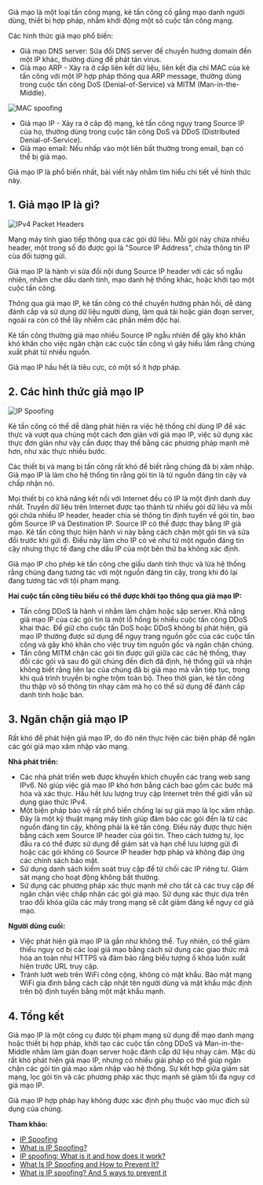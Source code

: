 Giả mạo là một loại tấn công mạng, kẻ tấn công cố gắng mạo danh người dùng, thiết bị hợp pháp, nhằm khởi động một số cuộc tấn công mạng.

Các hình thức giả mạo phổ biến:
* Giả mạo DNS server: Sửa đổi DNS server để chuyển hướng domain đến một IP khác, thường dùng để phát tán virus.
* Giả mạo ARP - Xảy ra ở cấp liên kết dữ liệu, liên kết địa chỉ MAC của kẻ tấn công với một IP hợp pháp thông qua ARP message, thường dùng trong cuộc tấn công DoS (Denial-of-Service) và MITM (Man-in-the-Middle).

![MAC spoofing](https://images.viblo.asia/d7912d0c-2c10-4632-bdf8-06b4f9bc1ef6.png)

* Giả mạo IP - Xảy ra ở câp độ mạng, kẻ tấn công ngụy trang Source IP của họ, thường dùng trong cuộc tấn công DoS và DDoS (Distributed Denial-of-Service).
* Giả mạo email: Nếu nhấp vào một liên bất thường trong email, bạn có thể bị giả mạo.

Giả mạo IP là phổ biến nhất, bài viết này nhằm tìm hiểu chi tiết về hình thức này.
## 1. Giả mạo IP là gì?
![IPv4 Packet Headers](https://images.viblo.asia/b06c0c39-5f8d-419c-af4b-d094b09d156e.png)

Mạng máy tính giao tiếp thông qua các gói dữ liệu. Mỗi gói này chứa nhiều header, một trong số đó được gọi là "Source IP Address", chứa thông tin IP của đối tượng gửi.

Giả mạo IP là hành vi sửa đổi nội dung Source IP header với các số ngẫu nhiên, nhằm che dấu danh tính, mạo danh hệ thống khác, hoặc khởi tạo một cuộc tấn công. 

Thông qua giả mạo IP, kẻ tấn công có thể chuyển hướng phản hồi, dễ dàng đánh cắp và sử dụng dữ liệu người dùng, làm quá tải hoặc gián đoạn server, ngoài ra còn có thể lây nhiễm các phần mềm độc hại.

Kẻ tấn công thường giả mạo nhiều Source IP ngẫu nhiên để gây khó khăn khó khăn cho việc ngăn chặn các cuộc tấn công vì gây hiểu lầm rằng chúng xuất phát từ nhiều nguồn.

Giả mạo IP hầu hết là tiêu cực, có một số ít hợp pháp.
## 2. Các hình thức giả mạo IP
![IP Spoofing](https://images.viblo.asia/f13b5a24-848f-4942-be59-e61fdc53fe67.png)

Kẻ tấn công có thể dễ dàng phát hiện ra việc hệ thống chỉ dùng IP để xác thực và vượt qua chúng một cách đơn giản với giả mạo IP, việc sử dụng xác thực đơn giản như vậy cần được thay thế bằng các phương pháp mạnh mẽ hơn, như xác thực nhiều bước.

Các thiết bị và mạng bị tấn công rất khó để biết rằng chúng đã bị xâm nhập. Giả mạo IP là làm cho hệ thống tin rằng gói tin là từ nguồn đáng tin cậy và chấp nhận nó.

Mọi thiết bị có khả năng kết nối với Internet đều có IP là một định danh duy nhất. Truyền dữ liệu trên Internet được tạo thành từ nhiều gói dữ liệu và mỗi gói chứa nhiều IP header, header chia sẻ thông tin định tuyến về gói tin, bao gồm Source IP và Destination IP. Source IP có thể được thay bằng IP giả mạo. Kẻ tấn công thực hiện hành vi này bằng cách chặn một gói tin và sửa đổi trước khi gửi đi. Điều này làm cho IP có vẻ như từ một nguồn đáng tin cậy nhưng thực tế đang che dấu IP của một bên thứ ba không xác định.

Giả mạo IP cho phép kẻ tấn công che giấu danh tính thực và lừa hệ thống rằng chúng đang tương tác với một nguồn đáng tin cậy, trong khi đó lại đang tương tác với tội phạm mạng.

**Hai cuộc tấn công tiêu biểu có thể được khởi tạo thông qua giả mạo IP:**
* Tấn công DDoS là hành vi nhằm làm chậm hoặc sập server. Khả năng giả mạo IP của các gói tin là một lỗ hổng bị nhiều cuộc tấn công DDoS khai thác. Để giữ cho cuộc tấn DoS hoặc DDoS không bị phát hiện, giả mạo IP thường được sử dụng để ngụy trang nguồn gốc của các cuộc tấn công và gây khó khăn cho việc truy tìm nguồn gốc và ngăn chặn chúng.
* Tấn công MITM chặn các gói tin được gửi giữa các các hệ thống, thay đổi các gói và sau đó gửi chúng đến đích đã định, hệ thống gửi và nhận không biết rằng liên lạc của chúng đã bị giả mạo mà vẫn tiếp tục, trong khi quá trình truyền bị nghe trộm toàn bộ. Theo thời gian, kẻ tấn công thu thập vô số thông tin nhạy cảm mà họ có thể sử dụng để đánh cắp danh tính hoặc bán.
## 3. Ngăn chặn giả mạo IP
Rất khó để phát hiện giả mạo IP, do đó nên thực hiện các biện pháp để ngăn các gói giả mạo xâm nhập vào mạng.

**Nhà phát triển:**
* Các nhà phát triển web được khuyến khích chuyển các trang web sang IPv6. Nó giúp việc giả mạo IP khó hơn bằng cách bao gồm các bước mã hóa và xác thực. Hầu hết lưu lượng truy cập Internet trên thế giới vẫn sử dụng giao thức IPv4.
* Một biện pháp bảo vệ rất phổ biến chống lại sự giả mạo là lọc xâm nhập. Đây là một kỹ thuật mạng máy tính giúp đảm bảo các gói đến là từ các nguồn đáng tin cậy, không phải là kẻ tấn công. Điều này được thực hiện bằng cách xem Source IP header của gói tin. Theo cách tương tự, lọc đầu ra có thể được sử dụng để giám sát và hạn chế lưu lượng gửi đi hoặc các gói không có Source IP header hợp pháp và không đáp ứng các chính sách bảo mật.
* Sử dụng danh sách kiểm soát truy cập để từ chối các IP riêng tư. Giám sát mạng cho hoạt động không bất thường.
* Sử dụng các phương pháp xác thực mạnh mẽ cho tất cả các truy cập để ngăn chặn việc chấp nhận các gói giả mạo. Sử dụng xác thực dựa trên trao đổi khóa giữa các máy trong mạng sẽ cắt giảm đáng kể nguy cơ giả mạo.

**Người dùng cuối:**
* Việc phát hiện giả mạo IP là gần như không thể. Tuy nhiên, có thể giảm thiểu nguy cơ bị các loại giả mạo bằng cách sử dụng các giao thức mã hóa an toàn như HTTPS và đảm bảo rằng biểu tượng ổ khóa luôn xuất hiện trước URL truy cập.
* Tránh lướt web trên WiFi công cộng, không có mật khẩu. Bảo mật mạng WiFi gia đình bằng cách cập nhật tên người dùng và mật khẩu mặc định trên bộ định tuyến bằng một mật khẩu mạnh.
## 4. Tổng kết
Giả mạo IP là một công cụ được tội phạm mạng sử dụng để mạo danh mạng hoặc thiết bị hợp pháp, khởi tạo các cuộc tấn công DDoS và Man-in-the-Middle nhằm làm gián đoạn server hoặc đánh cắp dữ liệu nhạy cảm. Mặc dù rất khó phát hiện giả mạo IP, nhưng có nhiều giải pháp có thể giúp ngăn chặn các gói tin giả mạo xâm nhập vào hệ thống. Sự kết hợp giữa giám sát mạng, lọc gói tin và các phương pháp xác thực mạnh sẽ giảm tối đa nguy cơ giả mạo IP.

Giả mạo IP hợp pháp hay không được xác định phụ thuộc vào mục đích sử dụng của chúng.

**Tham khảo:**
* [IP Spoofing](https://www.imperva.com/learn/ddos/ip-spoofing/)
* [What is IP Spoofing?](https://www.cloudflare.com/learning/ddos/glossary/ip-spoofing/)
* [IP spoofing: What is it and how does it work?](https://us.norton.com/internetsecurity-malware-ip-spoofing-what-is-it-and-how-does-it-work.html)
* [What Is IP Spoofing and How to Prevent It?](https://www.venafi.com/blog/what-ip-spoofing-and-how-prevent-it)
* [ What is IP spoofing? And 5 ways to prevent it](https://www.csoonline.com/article/2115848/data-protection-ip-spoofing.html)